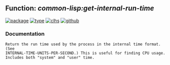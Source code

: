 ## Function: ***common-lisp:get-internal-run-time***
[![package](https://img.shields.io/badge/Package-COMMON--LISP-5f9ea0.svg?style=social&colorA=999999)](../) [![type](https://img.shields.io/badge/Type-Function-5f9ea0.svg?style=social&colorA=999999)](../#function) [![clhs](https://img.shields.io/badge/CLHS-GET--INTERNAL--RUN--TIME-5f9ea0.svg?style=social&colorA=999999)](http://www.lispworks.com/documentation/HyperSpec/Body/f_get__1.htm) [![github](https://img.shields.io/badge/GitHub-View_the_source-5f9ea0.svg?style=social&colorA=999999&logo=github)](https://github.com/sbcl/sbcl/blob/master/src/code/time.lisp/) 
### Documentation
```
Return the run time used by the process in the internal time format. (See
INTERNAL-TIME-UNITS-PER-SECOND.) This is useful for finding CPU usage.
Includes both "system" and "user" time.
```
